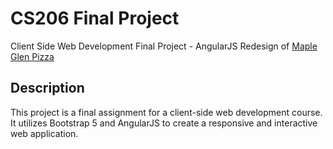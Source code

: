 # CS206 Final Project
Client Side Web Development Final Project - AngularJS
Redesign of [Maple Glen Pizza](http://mapleglenpizza.com/)

## Description
This project is a final assignment for a client-side web development course. It utilizes Bootstrap 5 and AngularJS to create a responsive and interactive web application.
